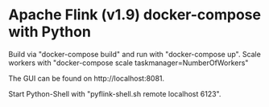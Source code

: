 # Apache Flink (v1.9) docker-compose with Python

Build via "docker-compose build" and run with "docker-compose up". Scale workers with "docker-compose scale taskmanager=NumberOfWorkers"

The GUI can be found on http://localhost:8081.

Start Python-Shell with "pyflink-shell.sh remote localhost 6123".

